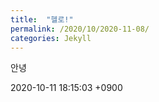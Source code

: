 ```yaml
---
title:  "헬로!"
permalink: /2020/10/2020-11-08/
categories: Jekyll
---
```

안녕

2020-10-11 18:15:03 +0900